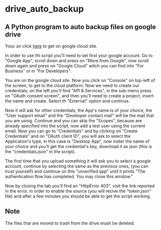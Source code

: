 # drive_auto_backup

## A Python program to auto backup files on google drive

Youc an click <a href="https://cloud.google.com/">here</a> to get on google cloud site.

In order to use thi script you'll need to set first your google account.
Go to "Google App", scroll down and press on "More from Google", 
now scroll down again and press on "Google Cloud" witch you can find into "For Business" or in "For Developers".

You are on the google cloud site. Now you click on "Console" on top-left of the screen, to get to the cloud platform.
Now we need to create our credentials; on the left you'll find "API & Services",
in the sub-menù press on "OAuth consent screen", and then you'll need to create a project, insert the name and create.
Select th "External" option and continue.

Now it will ask for other credentials, the App's name is of your choice,
the "User support email" and the "Developer contact mail" will be the mail that you are using.
Continue and you can skip the "Scopes", because are already specified into the script;
now add a test user using the current email.
Now you can go to "Credentials" and by clicking on "Create Credentials" and on "OAuth client ID",
you will ask to select the Application's type, in this case is "Desktop App", now inster the name of your choice
and you'll get the credential's key, download it as json (this is the "credentials.json" in the script).

The first time that you upload something it will ask you to select a google account,
continue by selecting the same as the previous ones, (you can trust yourself) and continue on this "unverified app"
until it prints "The authentication flow has completed. You may close this window."

Now by closing the tab you'll find an "HttpError 403", visit the link reported in the error, in order to enable the source 
(you will recive the "token.json" file) and after a few minutes you should be able to get the script working.


## Note

The files that are moved to trash from the drive mush be deleted.
